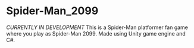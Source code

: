 # Spider-Man_2099
*CURRENTLY IN DEVELOPMENT* This is a Spider-Man platformer fan game where you play as Spider-Man 2099. Made using Unity game engine and C#.
